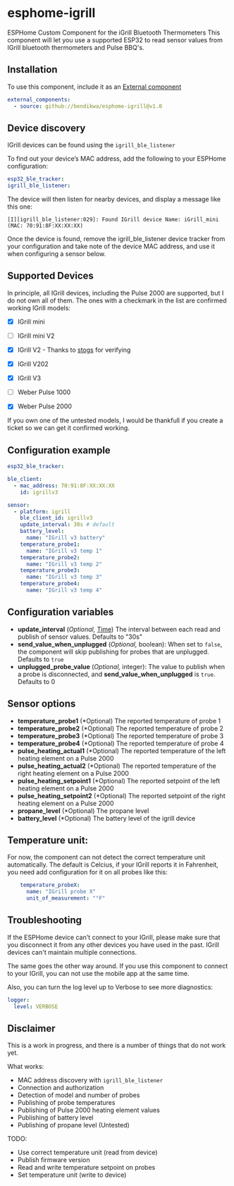 # esphome-igrill

ESPHome Custom Component for the iGrill Bluetooth Thermometers
This component will let you use a supported ESP32 to read sensor values from IGrill bluetooth thermometers and Pulse BBQ's.

## Installation

To use this component, include it as an [External component](https://esphome.io/components/external_components.html)

```yaml
external_components:
  - source: github://bendikwa/esphome-igrill@v1.0
```

## Device discovery

IGrill devices can be found using the `igrill_ble_listener`

To find out your device’s MAC address, add the following to your ESPHome configuration:

```yaml
esp32_ble_tracker:
igrill_ble_listener:
```

The device will then listen for nearby devices, and display a message like this one:

```
[I][igrill_ble_listener:029]: Found IGrill device Name: iGrill_mini (MAC: 70:91:8F:XX:XX:XX)
```

Once the device is found, remove the igrill_ble_listener device tracker from your configuration and take note of the device MAC address, and use it when configuring a sensor below.

## Supported Devices
In principle, all IGrill devices, including the Pulse 2000 are supported, but I do not own all of them. The ones with a checkmark in the list are confirmed working IGrill models:

- [x] IGrill mini
- [ ] IGrill mini V2
- [x] IGrill V2 - Thanks to [stogs](https://github.com/stogs) for verifying
- [X] IGrill V202
- [x] IGrill V3
- [ ] Weber Pulse 1000
- [x] Weber Pulse 2000


If you own one of the untested models, I would be thankfull if you create a ticket so we can get it confirmed working.

## Configuration example

```yaml
esp32_ble_tracker:

ble_client:
  - mac_address: 70:91:8F:XX:XX:XX
    id: igrillv3

sensor:
  - platform: igrill
    ble_client_id: igrillv3
    update_interval: 30s # default
    battery_level:
      name: "IGrill v3 battery"
    temperature_probe1:
      name: "IGrill v3 temp 1"
    temperature_probe2:
      name: "IGrill v3 temp 2"
    temperature_probe3:
      name: "IGrill v3 temp 3"
    temperature_probe4:
      name: "IGrill v3 temp 4"
```
## Configuration variables
- **update_interval** (*Optional,* [Time](https://esphome.io/guides/configuration-types.html#config-time)) The interval between each read and publish of sensor values. Defaults to "30s"
- **send_value_when_unplugged** (*Optional,* boolean): When set to `false`, the component will skip publishing for probes that are unplugged. Defaults to `true`
- **unplugged_probe_value** (*Optional,* integer): The value to publish when a probe is disconnected, and **send_value_when_unplugged** is `true`. Defaults to 0

## Sensor options
- **temperature_probe1** (*Optional) The reported temperature of probe 1
- **temperature_probe2** (*Optional) The reported temperature of probe 2
- **temperature_probe3** (*Optional) The reported temperature of probe 3
- **temperature_probe4** (*Optional) The reported temperature of probe 4
- **pulse_heating_actual1** (*Optional) The reported temperature of the left heating element on a Pulse 2000 
- **pulse_heating_actual2** (*Optional) The reported temperature of the right heating element on a Pulse 2000
- **pulse_heating_setpoint1** (*Optional) The reported setpoint of the left heating element on a Pulse 2000
- **pulse_heating_setpoint2** (*Optional) The reported setpoint of the right heating element on a Pulse 2000
- **propane_level** (*Optional) The propane level
- **battery_level** (*Optional) The battery level of the igrill device


## Temperature unit:
For now, the component can not detect the correct temperature unit automatically. The default is Celcius, if your IGrill reports it in Fahrenheit, you need add configuration for it on all probes like this:

```yaml
    temperature_probeX:
      name: "IGrill probe X"
      unit_of_measurement: "°F"
```

## Troubleshooting

If the ESPHome device can't connect to your IGrill, please make sure that you disconnect it from any other devices you have used in the past. IGrill devices can't maintain multiple connections.

The same goes the other way around. If you use this component to connect to your IGrill, you can not use the mobile app at the same time.

Also, you can turn the log level up to Verbose to see more diagnostics:

```yaml
logger:
  level: VERBOSE
```

## Disclaimer
This is a work in progress, and there is a number of things that do not work yet.

What works:
- MAC address discovery with `igrill_ble_listener`
- Connection and authorization
- Detection of model and number of probes
- Publishing of probe temperatures
- Publishing of Pulse 2000 heating element values
- Publishing of battery level
- Publishing of propane level (Untested)

TODO:
- Use correct temperature unit (read from device)
- Publish firmware version
- Read and write temperature setpoint on probes
- Set temperature unit (write to device)

